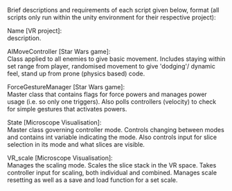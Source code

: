 Brief descriptions and requirements of each script given below,
format (all scripts only run within the unity environment for their respective project):

Name [VR project]:  
description.

AIMoveController [Star Wars game]:  
Class applied to all enemies to give basic movement. Includes staying within set range from player, randomised movement to give 'dodging'/
dynamic feel, stand up from prone (physics based) code.

ForceGestureManager [Star Wars game]:  
Master class that contains flags for force powers and manages power usage (i.e. so only one triggers). Also polls controllers (velocity) to
check for simple gestures that activates powers.

State [Microscope Visualisation]:  
Master class governing controller mode. Controls changing between modes and contains int variable indicating the mode. Also controls 
input for slice selection in its mode and what slices are visible.

VR_scale [Microscope Visualisation]:  
Manages the scaling mode. Scales the slice stack in the VR space. Takes controller input for scaling, both individual and combined.
Manages scale resetting as well as a save and load function for a set scale.

